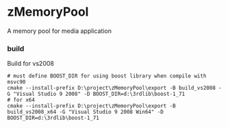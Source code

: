 # zMemoryPool
A memory pool for media application

### build
Build for vs2008 
```
# must define BOOST_DIR for using boost library when compile with msvc90
cmake --install-prefix D:\project\zMemoryPool\export -B build_vs2008 -G "Visual Studio 9 2008" -D BOOST_DIR=d:\3rdlib\boost-1_71
# for x64
cmake --install-prefix D:\project\zMemoryPool\export -B build_vs2008_x64 -G "Visual Studio 9 2008 Win64" -D BOOST_DIR=d:\3rdlib\boost-1_71
```
